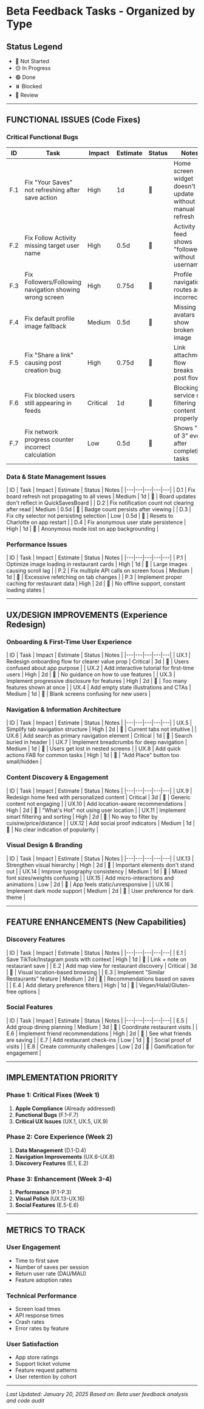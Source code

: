 # Beta Feedback Tasks - Organized by Type

## Status Legend
- 🔴 Not Started
- 🟡 In Progress  
- 🟢 Done
- ⏸️ Blocked
- 🔄 Review

---

## FUNCTIONAL ISSUES (Code Fixes)

### Critical Functional Bugs

| ID | Task | Impact | Estimate | Status | Notes |
|---|---|---|---|---|---|
| F.1 | Fix "Your Saves" not refreshing after save action | High | 1d | 🔴 | Home screen widget doesn't update without manual refresh |
| F.2 | Fix Follow Activity missing target user name | High | 0.5d | 🔴 | Activity feed shows "followed" without username |
| F.3 | Fix Followers/Following navigation showing wrong screen | High | 0.75d | 🔴 | Profile navigation routes are incorrect |
| F.4 | Fix default profile image fallback | Medium | 0.5d | 🔴 | Missing avatars show broken image |
| F.5 | Fix "Share a link" causing post creation bug | High | 0.75d | 🔴 | Link attachment flow breaks post flow |
| F.6 | Fix blocked users still appearing in feeds | Critical | 1d | 🔴 | Blocking service not filtering content properly |
| F.7 | Fix network progress counter incorrect calculation | Low | 0.5d | 🔴 | Shows "0 of 3" even after completing tasks |

### Data & State Management Issues

| ID | Task | Impact | Estimate | Status | Notes |
|---|---|---|---|---|
| D.1 | Fix board refresh not propagating to all views | Medium | 1d | 🔴 | Board updates don't reflect in QuickSavesBoard |
| D.2 | Fix notification count not clearing after read | Medium | 0.5d | 🔴 | Badge count persists after viewing |
| D.3 | Fix city selector not persisting selection | Low | 0.5d | 🔴 | Resets to Charlotte on app restart |
| D.4 | Fix anonymous user state persistence | High | 1d | 🔴 | Anonymous mode lost on app backgrounding |

### Performance Issues

| ID | Task | Impact | Estimate | Status | Notes |
|---|---|---|---|---|
| P.1 | Optimize image loading in restaurant cards | High | 1d | 🔴 | Large images causing scroll lag |
| P.2 | Fix multiple API calls on screen focus | Medium | 1d | 🔴 | Excessive refetching on tab changes |
| P.3 | Implement proper caching for restaurant data | High | 2d | 🔴 | No offline support, constant loading states |

---

## UX/DESIGN IMPROVEMENTS (Experience Redesign)

### Onboarding & First-Time User Experience

| ID | Task | Impact | Estimate | Status | Notes |
|---|---|---|---|---|
| UX.1 | Redesign onboarding flow for clearer value prop | Critical | 3d | 🔴 | Users confused about app purpose |
| UX.2 | Add interactive tutorial for first-time users | High | 2d | 🔴 | No guidance on how to use features |
| UX.3 | Implement progressive disclosure for features | High | 2d | 🔴 | Too many features shown at once |
| UX.4 | Add empty state illustrations and CTAs | Medium | 1d | 🔴 | Blank screens confusing for new users |

### Navigation & Information Architecture

| ID | Task | Impact | Estimate | Status | Notes |
|---|---|---|---|---|
| UX.5 | Simplify tab navigation structure | High | 2d | 🔴 | Current tabs not intuitive |
| UX.6 | Add search as primary navigation element | Critical | 1d | 🔴 | Search buried in header |
| UX.7 | Implement breadcrumbs for deep navigation | Medium | 1d | 🔴 | Users get lost in nested screens |
| UX.8 | Add quick actions FAB for common tasks | High | 1d | 🔴 | "Add Place" button too small/hidden |

### Content Discovery & Engagement

| ID | Task | Impact | Estimate | Status | Notes |
|---|---|---|---|---|
| UX.9 | Redesign home feed with personalized content | Critical | 3d | 🔴 | Generic content not engaging |
| UX.10 | Add location-aware recommendations | High | 2d | 🔴 | "What's Hot" not using user location |
| UX.11 | Implement smart filtering and sorting | High | 2d | 🔴 | No way to filter by cuisine/price/distance |
| UX.12 | Add social proof indicators | Medium | 1d | 🔴 | No clear indication of popularity |

### Visual Design & Branding

| ID | Task | Impact | Estimate | Status | Notes |
|---|---|---|---|---|
| UX.13 | Strengthen visual hierarchy | High | 2d | 🔴 | Important elements don't stand out |
| UX.14 | Improve typography consistency | Medium | 1d | 🔴 | Mixed font sizes/weights confusing |
| UX.15 | Add micro-interactions and animations | Low | 2d | 🔴 | App feels static/unresponsive |
| UX.16 | Implement dark mode support | Medium | 2d | 🔴 | User preference for dark theme |

---

## FEATURE ENHANCEMENTS (New Capabilities)

### Discovery Features

| ID | Task | Impact | Estimate | Status | Notes |
|---|---|---|---|---|
| E.1 | Save TikTok/Instagram posts with context | High | 1d | 🔴 | Link + note on restaurant save |
| E.2 | Add map view for restaurant discovery | Critical | 3d | 🔴 | Visual location-based browsing |
| E.3 | Implement "Similar Restaurants" feature | Medium | 2d | 🔴 | Recommendations based on saves |
| E.4 | Add dietary preference filters | High | 1d | 🔴 | Vegan/Halal/Gluten-free options |

### Social Features

| ID | Task | Impact | Estimate | Status | Notes |
|---|---|---|---|---|
| E.5 | Add group dining planning | Medium | 3d | 🔴 | Coordinate restaurant visits |
| E.6 | Implement friend recommendations | High | 2d | 🔴 | See what friends are saving |
| E.7 | Add restaurant check-ins | Low | 1d | 🔴 | Social proof of visits |
| E.8 | Create community challenges | Low | 2d | 🔴 | Gamification for engagement |

---

## IMPLEMENTATION PRIORITY

### Phase 1: Critical Fixes (Week 1)
1. **Apple Compliance** (Already addressed)
2. **Functional Bugs** (F.1-F.7)
3. **Critical UX Issues** (UX.1, UX.5, UX.9)

### Phase 2: Core Experience (Week 2)
1. **Data Management** (D.1-D.4)
2. **Navigation Improvements** (UX.6-UX.8)
3. **Discovery Features** (E.1, E.2)

### Phase 3: Enhancement (Week 3-4)
1. **Performance** (P.1-P.3)
2. **Visual Polish** (UX.13-UX.16)
3. **Social Features** (E.5-E.6)

---

## METRICS TO TRACK

### User Engagement
- Time to first save
- Number of saves per session
- Return user rate (DAU/MAU)
- Feature adoption rates

### Technical Performance
- Screen load times
- API response times
- Crash rates
- Error rates by feature

### User Satisfaction
- App store ratings
- Support ticket volume
- Feature request patterns
- User retention by cohort

---

_Last Updated: January 20, 2025_
_Based on: Beta user feedback analysis and code audit_